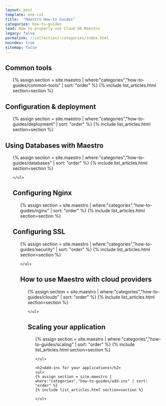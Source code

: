 ```yaml
---
layout: post
template: one-col
title:  "Maestro How-to Guides"
categories: how-to-guides
lead: How to properly use Cloud 66 Maestro
legacy: false
permalink: /:collection/:categories/index.html
noindex: true
sitemap: false
---
```


<div class="Toc Toc--howto">
    <h2>Common tools</h2>
    <ul>
    {% assign section = site.maestro | where:"categories","how-to-guides/common-tools" | sort: "order" %}
    {% include list_articles.html section=section %}
    </ul>

   <h2>Configuration & deployment</h2>
    <ul>
    {% assign section = site.maestro | where:"categories","how-to-guides/deployment" | sort: "order" %}
    {% include list_articles.html section=section %}
    </ul>

   <h2>Using Databases with Maestro</h2>
    <ul>
    {% assign section = site.maestro | where:"categories","how-to-guides/databases" | sort: "order" %}
    {% include list_articles.html section=section %}

    </ul>

   <h2>Configuring Nginx</h2>
    <ul>
    {% assign section = site.maestro | where:"categories","how-to-guides/nginx" | sort: "order" %}
    {% include list_articles.html section=section %}
    </ul>

   <h2>Configuring SSL</h2>
    <ul>
    {% assign section = site.maestro | where:"categories","how-to-guides/security" | sort: "order" %}
    {% include list_articles.html section=section %}

    </ul>

   <h2>How to use Maestro with cloud providers</h2>
    <ul>
    {% assign section = site.maestro | where:"categories","how-to-guides/clouds" | sort: "order" %}
    {% include list_articles.html section=section %}

    </ul>

   <h2>Scaling your application</h2>
    <ul>
    {% assign section = site.maestro | where:"categories","how-to-guides/scaling" | sort: "order" %}
    {% include list_articles.html section=section %}

    </ul>

    <h2>Add-ins for your applications</h2>
    <ul>
    {% assign section = site.maestro | where:"categories","how-to-guides/add-ins" | sort: "order" %}
    {% include list_articles.html section=section %}

    </ul>

 </div><!--/.Toc-->
